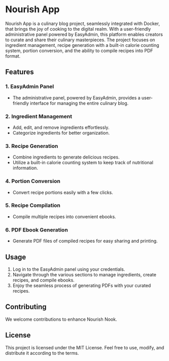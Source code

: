 # Nourish App

Nourish App is a culinary blog project, seamlessly integrated with Docker, that brings the joy of cooking to the digital realm. With a user-friendly administrative panel powered by EasyAdmin, this platform enables creators to curate and share their culinary masterpieces. The project focuses on ingredient management, recipe generation with a built-in calorie counting system, portion conversion, and the ability to compile recipes into PDF format.

## Features

### 1. EasyAdmin Panel

- The administrative panel, powered by EasyAdmin, provides a user-friendly interface for managing the entire culinary blog.

### 2. Ingredient Management

- Add, edit, and remove ingredients effortlessly.
- Categorize ingredients for better organization.

### 3. Recipe Generation

- Combine ingredients to generate delicious recipes.
- Utilize a built-in calorie counting system to keep track of nutritional information.

### 4. Portion Conversion

- Convert recipe portions easily with a few clicks.

### 5. Recipe Compilation

- Compile multiple recipes into convenient ebooks.

### 6. PDF Ebook Generation

- Generate PDF files of compiled recipes for easy sharing and printing.

## Usage

1. Log in to the EasyAdmin panel using your credentials.
2. Navigate through the various sections to manage ingredients, create recipes, and compile ebooks.
3. Enjoy the seamless process of generating PDFs with your curated recipes.

## Contributing

We welcome contributions to enhance Nourish Nook.

## License

This project is licensed under the MIT License. Feel free to use, modify, and distribute it according to the terms.

